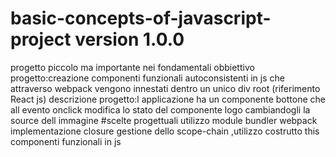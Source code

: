 # basic-concepts-of-javascript-project version 1.0.0
progetto piccolo ma importante nei fondamentali 
obbiettivo progetto:creazione componenti funzionali autoconsistenti in js  che attraverso webpack vengono innestati dentro un unico div root (riferimento React js)
descrizione progetto:l applicazione ha un componente bottone che all evento onclick modifica lo stato del componente logo cambiandogli la source dell immagine 
#scelte progettuali
utilizzo module bundler webpack
implementazione closure
gestione dello scope-chain ,utilizzo costrutto this
componenti funzionali in js
